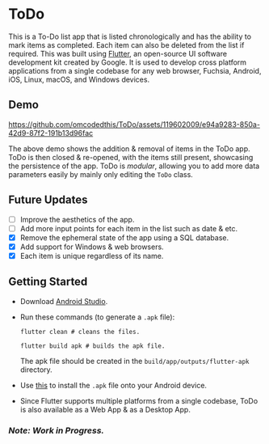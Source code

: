 # ToDo
This is a To-Do list app that is listed chronologically and has the ability to mark items as completed. Each item can also be deleted from the list if required. This was built using [Flutter](https://flutter.dev/), an open-source UI software development kit created by Google. It is used to develop cross platform applications from a single codebase for any web browser, Fuchsia, Android, iOS, Linux, macOS, and Windows devices.

## Demo
https://github.com/omcodedthis/ToDo/assets/119602009/e94a9283-850a-42d9-87f2-191b13d96fac

The above demo shows the addition & removal of items in the ToDo app. ToDo is then closed & re-opened, with the items still present, showcasing the persistence of the app. ToDo is _modular_, allowing you to add more data parameters easily by mainly only editing the `ToDo` class.

## Future Updates
- [ ] Improve the aesthetics of the app.
- [ ] Add more input points for each item in the list such as date & etc.
- [X] Remove the ephemeral state of the app using a SQL database.
- [X] Add support for Windows & web browsers.
- [X] Each item is unique regardless of its name.

## Getting Started
- Download [Android Studio](https://developer.android.com/studio).
- Run these commands (to generate a `.apk` file):
  
  ```
  flutter clean # cleans the files.
  ```
  ```
  flutter build apk # builds the apk file.
  ```
  The apk file should be created in the `build/app/outputs/flutter-apk` directory.
- Use [this](https://stackoverflow.com/questions/9718104/how-to-install-apk-from-pc) to install the `.apk` file onto your Android device.
  
- Since Flutter supports multiple platforms from a single codebase, ToDo is also available as a Web App & as a Desktop App.

###  _Note: Work in Progress._

